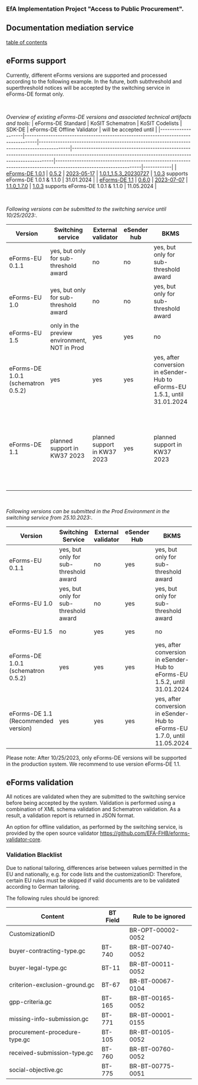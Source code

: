 ### EfA Implementation Project "Access to Public Procurement".
## Documentation mediation service
[table of contents](/documentation/documentation.md)
<br>

## eForms support
Currently, different eForms versions are supported and processed according to the following example. In the future, both subthreshold and superthreshold notices will be accepted by the switching service in eForms-DE format only.

<br>

*Overview of existing eForms-DE versions and associated technical artifacts and tools:*
| eForms-DE Standard | KoSIT Schematron | KoSIT Codelists | SDK-DE | eForms-DE Offline Validator | will be accepted until |
|--------------------|-----------------------------------------------------------------------------------|-------------------------------------------------------------------------------------------|----------------------------------------------------------------------------------------------------------------------------------------------------|------------------------------------------------------------------------------------------------------------------|------------|
| [eForms-DE 1.0.1](https://xeinkauf.de/app/uploads/2023/03/specification-eforms-de-v1.0.1.pdf) | [0.5.2](https://projekte.kosit.org/eforms/eforms-de-schematron/-/releases/v0.5.2) | [2023-05-17](https://projekte.kosit.org/eforms/eforms-de-codelist/-/releases/v2023-05-17) | [1.0.1_1.5.3_20230727](https://gitlab.opencode.de/OC000008125155/SDK-eforms-de/-/tree/SDK-DE_1.0.1_1.5.3_20230727?ref_type=tags) | [1.0.3](https://github.com/EFA-FHB/eforms-validator-core/releases/tag/1.0.3) supports eForms-DE 1.0.1 & 1.1.0 | 31.01.2024 |
| [eForms-DE 1.1](https://xeinkauf.de/app/uploads/2023/08/specification-eforms-de-v1.1.0.pdf) | [0.6.0](https://projekte.kosit.org/eforms/eforms-de-schematron/-/releases/v0.6.0) | [2023-07-07](https://projekte.kosit.org/eforms/eforms-de-codelist/-/releases/v2023-07-07) | [1.1.0_1.7.0](https://gitlab.opencode.de/OC000008125155/SDK-eforms-de/-/tags/SDK-DE_1.1.0_1.7.0) | [1.0.3](https://github.com/EFA-FHB/eforms-validator-core/releases) supports eForms-DE 1.0.1 & 1.1.0 | 11.05.2024 |


<br>

*Following versions can be submitted to the switching service until 10/25/2023:*.

| Version | Switching service | External validator | eSender hub | BKMS | TED |
| ------- | -------- | ------------------ | --------- | ----- | ---- |
| eForms-EU 0.1.1 | yes, but only for sub-threshold award | no | no | yes, but only for sub-threshold award | no |
| eForms-EU 1.0 | yes, but only for sub-threshold award | no | no | yes, but only for sub-threshold award | no |
| eForms-EU 1.5 | only in the preview environment, NOT in Prod | yes | yes | no | yes, until 31.01.2024 |
| eForms-DE 1.0.1 (schematron 0.5.2) | yes | yes | yes | yes, after conversion in eSender-Hub to eForms-EU 1.5.1, until 31.01.2024 |
| eForms-DE 1.1 | planned support in KW37 2023 | planned support in KW37 2023 | yes | planned support in KW37 2023 | yes, after conversion in eSender-Hub to eForms-EU 1.7.0, planned support in KW37 2023, until 11.05.2024 |

<br>

*Following versions can be submitted in the Prod Environment in the switching service from 25.10.2023:*.

| Version | Switching Service | External validator | eSender Hub | BKMS | TED |
| ------------------------------------- | ------------------------------- | ------------------ | ---------- | --------- | ------------ |
| eForms-EU 0.1.1 | yes, but only for sub-threshold award | no | yes | yes, but only for sub-threshold award | no |
| eForms-EU 1.0 | yes, but only for sub-threshold award | no | yes | yes, but only for sub-threshold award | no |
| eForms-EU 1.5 | no | yes | yes | no | yes, until 31.01.2024 |
| eForms-DE 1.0.1 (schematron 0.5.2) | yes | yes | yes | yes, after conversion in eSender-Hub to eForms-EU 1.5.2, until 31.01.2024 |
| eForms-DE 1.1 (Recommended version) | yes | yes | yes | yes, after conversion in eSender-Hub to eForms-EU 1.7.0, until 11.05.2024 |

Please note: After 10/25/2023, only eForms-DE versions will be supported in the production system. We recommend to use version eForms-DE 1.1.

## eForms validation
All notices are validated when they are submitted to the switching service before being accepted by the system. Validation is performed using a combination of XML schema validation and Schematron validation. As a result, a validation report is returned in JSON format.

An option for offline validation, as performed by the switching service, is provided by the open source validator https://github.com/EFA-FHB/eforms-validator-core.

### Validation Blacklist

Due to national tailoring, differences arise between values permitted in the EU and nationally, e.g. for code lists and the customizationID: Therefore, certain EU rules must be skipped if valid documents are to be validated according to German tailoring.

The following rules should be ignored:

| Content | BT Field | Rule to be ignored |
| ----------------------------- | -------- | ------------------ |
| CustomizationID | | BR-OPT-00002-0052 |
| buyer-contracting-type.gc | BT-740 | BR-BT-00740-0052 |
| buyer-legal-type.gc | BT-11 | BR-BT-00011-0052 |
| criterion-exclusion-ground.gc | BT-67 | BR-BT-00067-0104 |
| gpp-criteria.gc | BT-165 | BR-BT-00165-0052 |
| missing-info-submission.gc | BT-771 | BR-BT-00001-0155 |
| procurement-procedure-type.gc | BT-105 | BR-BT-00105-0052 |
| received-submission-type.gc | BT-760 | BR-BT-00760-0052 |
| social-objective.gc | BT-775 | BR-BT-00775-0051 |




